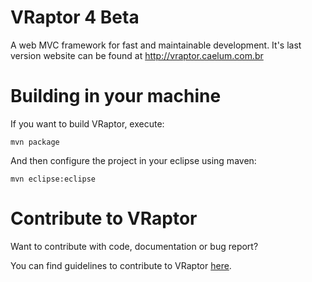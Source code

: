 VRaptor 4 Beta
=========

A web MVC framework for fast and maintainable development. It's last version website can be found at http://vraptor.caelum.com.br

Building in your machine
========================

If you want to build VRaptor, execute:

	mvn package

And then configure the project in your eclipse using maven:

	mvn eclipse:eclipse

Contribute to VRaptor
=====================
Want to contribute with code, documentation or bug report?

You can find guidelines to contribute to VRaptor [here](http://vraptor.caelum.com.br/en/docs/how-to-contribute/ "Contribute").

